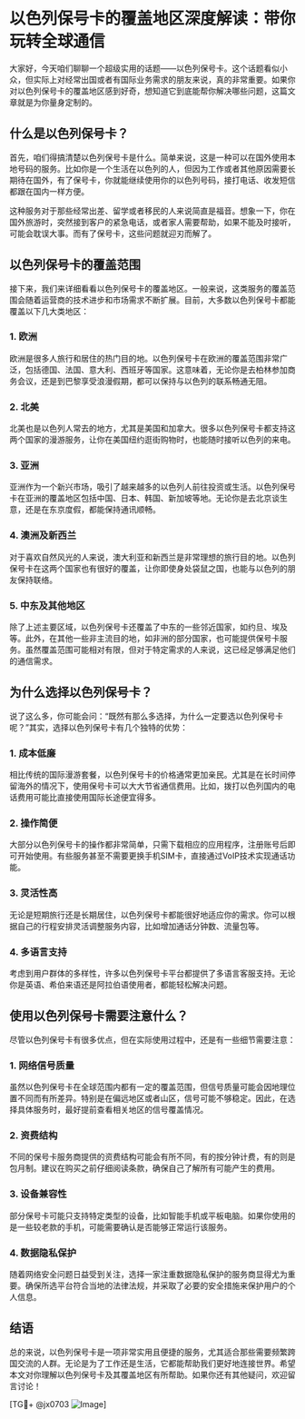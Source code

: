 # 以色列保号卡的覆盖地区深度解读：带你玩转全球通信

大家好，今天咱们聊聊一个超级实用的话题——以色列保号卡。这个话题看似小众，但实际上对经常出国或者有国际业务需求的朋友来说，真的非常重要。如果你对以色列保号卡的覆盖地区感到好奇，想知道它到底能帮你解决哪些问题，这篇文章就是为你量身定制的。

## 什么是以色列保号卡？

首先，咱们得搞清楚以色列保号卡是什么。简单来说，这是一种可以在国外使用本地号码的服务。比如你是一个生活在以色列的人，但因为工作或者其他原因需要长期待在国外，有了保号卡，你就能继续使用你的以色列号码，接打电话、收发短信都跟在国内一样方便。

这种服务对于那些经常出差、留学或者移民的人来说简直是福音。想象一下，你在国外旅游时，突然接到客户的紧急电话，或者家人需要帮助，如果不能及时接听，可能会耽误大事。而有了保号卡，这些问题就迎刃而解了。

## 以色列保号卡的覆盖范围

接下来，我们来详细看看以色列保号卡的覆盖地区。一般来说，这类服务的覆盖范围会随着运营商的技术进步和市场需求不断扩展。目前，大多数以色列保号卡都能覆盖以下几大类地区：

### 1. **欧洲**
欧洲是很多人旅行和居住的热门目的地。以色列保号卡在欧洲的覆盖范围非常广泛，包括德国、法国、意大利、西班牙等国家。这意味着，无论你是去柏林参加商务会议，还是到巴黎享受浪漫假期，都可以保持与以色列的联系畅通无阻。

### 2. **北美**
北美也是以色列人常去的地方，尤其是美国和加拿大。很多以色列保号卡都支持这两个国家的漫游服务，让你在美国纽约逛街购物时，也能随时接听以色列的来电。

### 3. **亚洲**
亚洲作为一个新兴市场，吸引了越来越多的以色列人前往投资或生活。以色列保号卡在亚洲的覆盖地区包括中国、日本、韩国、新加坡等地。无论你是去北京谈生意，还是在东京度假，都能保持通讯顺畅。

### 4. **澳洲及新西兰**
对于喜欢自然风光的人来说，澳大利亚和新西兰是非常理想的旅行目的地。以色列保号卡在这两个国家也有很好的覆盖，让你即使身处袋鼠之国，也能与以色列的朋友保持联络。

### 5. **中东及其他地区**
除了上述主要区域，以色列保号卡还覆盖了中东的一些邻近国家，如约旦、埃及等。此外，在其他一些非主流目的地，如非洲的部分国家，也可能提供保号卡服务。虽然覆盖范围可能相对有限，但对于特定需求的人来说，这已经足够满足他们的通信需求。

## 为什么选择以色列保号卡？

说了这么多，你可能会问：“既然有那么多选择，为什么一定要选以色列保号卡呢？”其实，选择以色列保号卡有几个独特的优势：

### 1. **成本低廉**
相比传统的国际漫游套餐，以色列保号卡的价格通常更加亲民。尤其是在长时间停留海外的情况下，使用保号卡可以大大节省通信费用。比如，拨打以色列国内的电话费用可能比直接使用国际长途便宜得多。

### 2. **操作简便**
大部分以色列保号卡的操作都非常简单，只需下载相应的应用程序，注册账号后即可开始使用。有些服务甚至不需要更换手机SIM卡，直接通过VoIP技术实现通话功能。

### 3. **灵活性高**
无论是短期旅行还是长期居住，以色列保号卡都能很好地适应你的需求。你可以根据自己的行程安排灵活调整服务内容，比如增加通话分钟数、流量包等。

### 4. **多语言支持**
考虑到用户群体的多样性，许多以色列保号卡平台都提供了多语言客服支持。无论你是英语、希伯来语还是阿拉伯语使用者，都能轻松解决问题。

## 使用以色列保号卡需要注意什么？

尽管以色列保号卡有很多优点，但在实际使用过程中，还是有一些细节需要注意：

### 1. **网络信号质量**
虽然以色列保号卡在全球范围内都有一定的覆盖范围，但信号质量可能会因地理位置不同而有所差异。特别是在偏远地区或者山区，信号可能不够稳定。因此，在选择具体服务时，最好提前查看相关地区的信号覆盖情况。

### 2. **资费结构**
不同的保号卡服务商提供的资费结构可能会有所不同，有的按分钟计费，有的则是包月制。建议在购买之前仔细阅读条款，确保自己了解所有可能产生的费用。

### 3. **设备兼容性**
部分保号卡可能只支持特定类型的设备，比如智能手机或平板电脑。如果你使用的是一些较老款的手机，可能需要确认是否能够正常运行该服务。

### 4. **数据隐私保护**
随着网络安全问题日益受到关注，选择一家注重数据隐私保护的服务商显得尤为重要。确保所选平台符合当地的法律法规，并采取了必要的安全措施来保护用户的个人信息。

## 结语

总的来说，以色列保号卡是一项非常实用且便捷的服务，尤其适合那些需要频繁跨国交流的人群。无论是为了工作还是生活，它都能帮助我们更好地连接世界。希望本文对你理解以色列保号卡及其覆盖地区有所帮助。如果你还有其他疑问，欢迎留言讨论！

[TG💪+ @jx0703 ![Image](https://github.com/user-attachments/assets/dbca1d08-cadb-493c-b0ec-ad6f7a83f270)]
